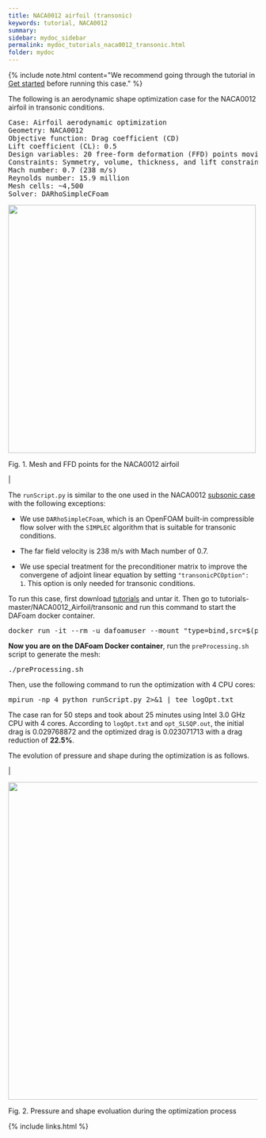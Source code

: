 ```yaml
---
title: NACA0012 airfoil (transonic)
keywords: tutorial, NACA0012
summary: 
sidebar: mydoc_sidebar
permalink: mydoc_tutorials_naca0012_transonic.html
folder: mydoc
---
```


{% include note.html content="We recommend going through the tutorial in [Get started](mydoc_get_started_download_docker.html) before running this case." %}

The following is an aerodynamic shape optimization case for the NACA0012 airfoil in transonic conditions.

<pre>
Case: Airfoil aerodynamic optimization 
Geometry: NACA0012
Objective function: Drag coefficient (CD)
Lift coefficient (CL): 0.5
Design variables: 20 free-form deformation (FFD) points moving in the y direction, one angle of attack
Constraints: Symmetry, volume, thickness, and lift constraints (total number: 34)
Mach number: 0.7 (238 m/s)
Reynolds number: 15.9 million
Mesh cells: ~4,500
Solver: DARhoSimpleCFoam
</pre>

<img src="{{ site.url }}{{ site.baseurl }}/images/tutorials/NACA0012_FFD.png" width="500" />

Fig. 1. Mesh and FFD points for the NACA0012 airfoil

|

The `runScript.py` is similar to the one used in the NACA0012 [subsonic case](mydoc_tutorials_naca0012_subsonic.html) with the following exceptions:

- We use `DARhoSimpleCFoam`, which is an OpenFOAM built-in compressible flow solver with the `SIMPLEC` algorithm that is suitable for transonic conditions.

- The far field velocity is 238 m/s with Mach number of 0.7.

- We use special treatment for the preconditioner matrix to improve the convergene of adjoint linear equation by setting `"transonicPCOption": 1`. This option is only needed for transonic conditions.

To run this case, first download [tutorials](https://github.com/DAFoam/tutorials/archive/master.tar.gz) and untar it. Then go to tutorials-master/NACA0012_Airfoil/transonic and run this command to start the DAFoam docker container.

<pre>
docker run -it --rm -u dafoamuser --mount "type=bind,src=$(pwd),target=/home/dafoamuser/mount" -w /home/dafoamuser/mount dafoam/opt-packages:{{ site.latest_version }} bash
</pre>

**Now you are on the DAFoam Docker container**, run the `preProcessing.sh` script to generate the mesh:

<pre>
./preProcessing.sh
</pre>

Then, use the following command to run the optimization with 4 CPU cores:

<pre>
mpirun -np 4 python runScript.py 2>&1 | tee logOpt.txt
</pre>

The case ran for 50 steps and took about 25 minutes using Intel 3.0 GHz CPU with 4 cores. According to `logOpt.txt` and `opt_SLSQP.out`, the initial drag is 0.029768872 and the optimized drag is 0.023071713 with a drag reduction of **22.5%**.

The evolution of pressure and shape during the optimization is as follows.

|

<img src="{{ site.url }}{{ site.baseurl }}/images/tutorials/NACA0012_Transonic_Movie.gif" width="640" />

Fig. 2. Pressure and shape evoluation during the optimization process

{% include links.html %}
